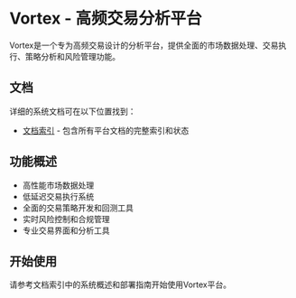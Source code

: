 # Vortex - 高频交易分析平台

Vortex是一个专为高频交易设计的分析平台，提供全面的市场数据处理、交易执行、策略分析和风险管理功能。

## 文档

详细的系统文档可在以下位置找到：

- [文档索引](./docs/p0p-meta-index.md) - 包含所有平台文档的完整索引和状态

## 功能概述

- 高性能市场数据处理
- 低延迟交易执行系统
- 全面的交易策略开发和回测工具
- 实时风险控制和合规管理
- 专业交易界面和分析工具

## 开始使用

请参考文档索引中的系统概述和部署指南开始使用Vortex平台。